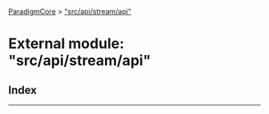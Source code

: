 [ParadigmCore](../README.md) > ["src/api/stream/api"](../modules/_src_api_stream_api_.md)

# External module: "src/api/stream/api"

## Index

---

